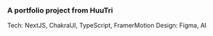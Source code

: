 ### A portfolio project from HuuTri
Tech: NextJS, ChakraUI, TypeScript, FramerMotion
Design: Figma, AI
